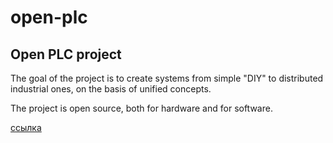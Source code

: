 # open-plc
Open PLC project
----------------
The goal of the project is to create systems from simple "DIY" to distributed industrial ones, on the basis of unified concepts.

The project is open source, both for hardware and for software.

[ссылка](https://open-plc-com.github.io/open-plc/ru/index.html "open-plc.com")
